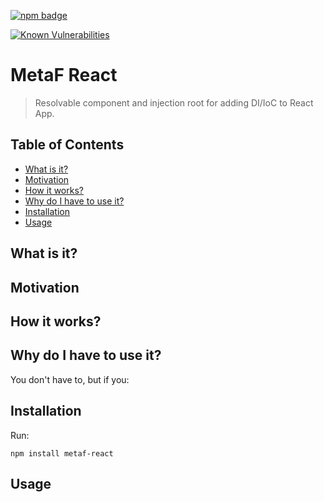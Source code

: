 [npm-badge-png]: https://nodei.co/npm/metaf-react.png?downloads=true&downloadRank=true&stars=true
[package-url]: https://npmjs.com/package/metaf-react

[![npm badge][npm-badge-png]][package-url]

[![Known Vulnerabilities](https://snyk.io/test/npm/metaf-react/badge.svg)](https://snyk.io/test/npm/metaf-react)

# MetaF React
> Resolvable component and injection root for adding DI/IoC to React App.

## Table of Contents
<!-- START doctoc generated TOC please keep comment here to allow auto update -->
<!-- DON'T EDIT THIS SECTION, INSTEAD RE-RUN doctoc TO UPDATE -->


- [What is it?](#what-is-it)
- [Motivation](#motivation)
- [How it works?](#how-it-works)
- [Why do I have to use it?](#why-do-i-have-to-use-it)
- [Installation](#installation)
- [Usage](#usage)

<!-- END doctoc generated TOC please keep comment here to allow auto update -->

## What is it?

## Motivation

## How it works?

## Why do I have to use it?
You don't have to, but if you:

## Installation
Run:
```
npm install metaf-react
```

## Usage
